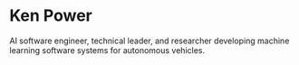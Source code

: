 # Ken Power
AI software engineer, technical leader, and researcher developing machine learning software systems for autonomous vehicles.
